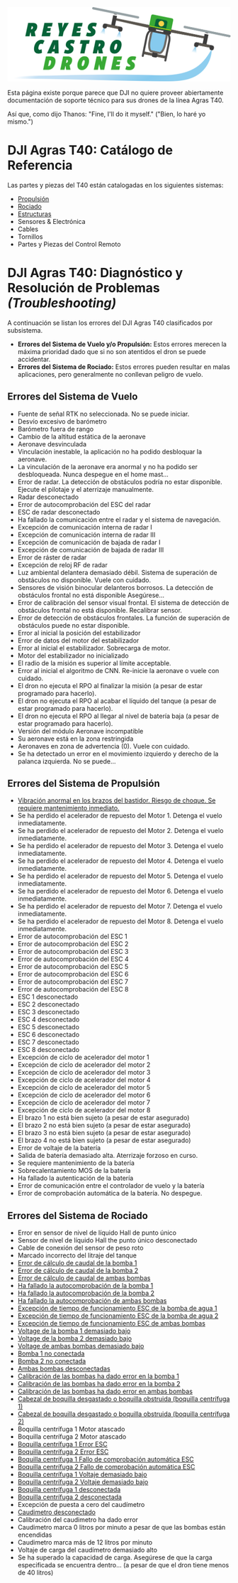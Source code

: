 ![Reyes Castro Drones](./Reyes-Castro-Drones_LOGO.png "Reyes Castro Drones")

Esta página existe porque parece que DJI no quiere proveer abiertamente documentación de soporte técnico para sus drones de la línea Agras T40. 

Así que, como dijo Thanos: "Fine, I'll do it myself." ("Bien, lo haré yo mismo.")

# DJI Agras T40: Catálogo de Referencia

Las partes y piezas del T40 están catalogadas en los siguientes sistemas:
* [Propulsión](./catalogo/AA_propulsion.md)
* [Rociado](./catalogo/AA_rociado.md)
* [Estructuras](./catalogo/AA_estructuras.md)
* Sensores & Electrónica
* Cables
* Tornillos
* Partes y Piezas del Control Remoto

# DJI Agras T40: Diagnóstico y Resolución de Problemas _(Troubleshooting)_

A continuación se listan los errores del DJI Agras T40 clasificados por subsistema. 
* **Errores del Sistema de Vuelo y/o Propulsión:** Estos errores merecen la máxima prioridad dado que si no son atentidos el dron se puede accidentar.
* **Errores del Sistema de Rociado:** Estos errores pueden resultar en malas aplicaciones, pero generalmente no conllevan peligro de vuelo.

## Errores del Sistema de Vuelo
* Fuente de señal RTK no seleccionada. No se puede iniciar.
* Desvío excesivo de barómetro
* Barómetro fuera de rango
* Cambio de la altitud estática de la aeronave
* Aeronave desvinculada
* Vinculación inestable, la aplicación no ha podido desbloquar la aeronave.
* La vinculación de la aeronave era anormal y no ha podido ser desbloqueada. Nunca despegue en el home mast...
* Error de radar. La detección de obstáculos podría no estar disponible. Ejecute el pilotaje y el aterrizaje manualmente.
* Radar desconectado
* Error de autocomprobación del ESC del radar
* ESC de radar desconectado
* Ha fallado la comunicación entre el radar y el sistema de navegación.
* Excepción de comunicación interna de radar I
* Excepción de comunicación interna de radar III
* Excepción de comunicación de bajada de radar I
* Excepción de comunicación de bajada de radar III
* Error de ráster de radar
* Excepción de reloj RF de radar
* Luz ambiental delantera demasiado débil. Sistema de superación de obstáculos no disponible. Vuele con cuidado.
* Sensores de visión binocular delanteros borrosos. La detección de obstáculos frontal no está disponible Asegúrese...
* Error de calibración del sensor visual frontal. El sistema de detección de obstáculos frontal no está disponible. Recalibrar sensor.
* Error de detección de obstáculos frontales. La función de superación de obstáculos puede no estar disponible.
* Error al inicial la posición del estabilizador
* Error de datos del motor del estabilizador
* Error al inicial el estabilizador. Sobrecarga de motor.
* Motor del estabilizador no inicializado
* El radio de la misión es superior al límite acceptable.
* Error al inicial el algoritmo de CNN. Re-inicie la aeronave o vuele con cuidado.
* El dron no ejecuta el RPO al finalizar la misión (a pesar de estar programado para hacerlo).
* El dron no ejecuta el RPO al acabar el líquido del tanque (a pesar de estar programado para hacerlo).
* El dron no ejecuta el RPO al llegar al nivel de batería baja (a pesar de estar programado para hacerlo).
* Versión del módulo Aeronave incompatible
* Su aeronave está en la zona restringida
* Aeronaves en zona de advertencia (0). Vuele con cuidado.
* Se ha detectado un error en el movimiento izquierdo y derecho de la palanca izquierda. No se puede...

## Errores del Sistema de Propulsión
* [Vibración anormal en los brazos del bastidor. Riesgo de choque. Se requiere mantenimiento inmediato.](./propulsion/vibracion-anormal.md)
* Se ha perdido el acelerador de repuesto del Motor 1. Detenga el vuelo inmediatamente.
* Se ha perdido el acelerador de repuesto del Motor 2. Detenga el vuelo inmediatamente.
* Se ha perdido el acelerador de repuesto del Motor 3. Detenga el vuelo inmediatamente.
* Se ha perdido el acelerador de repuesto del Motor 4. Detenga el vuelo inmediatamente.
* Se ha perdido el acelerador de repuesto del Motor 5. Detenga el vuelo inmediatamente.
* Se ha perdido el acelerador de repuesto del Motor 6. Detenga el vuelo inmediatamente.
* Se ha perdido el acelerador de repuesto del Motor 7. Detenga el vuelo inmediatamente.
* Se ha perdido el acelerador de repuesto del Motor 8. Detenga el vuelo inmediatamente.
* Error de autocomprobación del ESC 1
* Error de autocomprobación del ESC 2
* Error de autocomprobación del ESC 3
* Error de autocomprobación del ESC 4
* Error de autocomprobación del ESC 5
* Error de autocomprobación del ESC 6
* Error de autocomprobación del ESC 7
* Error de autocomprobación del ESC 8
* ESC 1 desconectado
* ESC 2 desconectado
* ESC 3 desconectado
* ESC 4 desconectado
* ESC 5 desconectado
* ESC 6 desconectado
* ESC 7 desconectado
* ESC 8 desconectado
* Excepción de ciclo de acelerador del motor 1
* Excepción de ciclo de acelerador del motor 2
* Excepción de ciclo de acelerador del motor 3
* Excepción de ciclo de acelerador del motor 4
* Excepción de ciclo de acelerador del motor 5
* Excepción de ciclo de acelerador del motor 6
* Excepción de ciclo de acelerador del motor 7
* Excepción de ciclo de acelerador del motor 8
* El brazo 1 no está bien sujeto (a pesar de estar asegurado)
* El brazo 2 no está bien sujeto (a pesar de estar asegurado)
* El brazo 3 no está bien sujeto (a pesar de estar asegurado)
* El brazo 4 no está bien sujeto (a pesar de estar asegurado)
* Error de voltaje de la batería
* Salida de batería demasiado alta. Aterrizaje forzoso en curso.
* Se requiere mantenimiento de la batería
* Sobrecalentamiento MOS de la batería
* Ha fallado la autenticación de la batería
* Error de comunicación entre el controlador de vuelo y la batería
* Error de comprobación automática de la batería. No despegue.

## Errores del Sistema de Rociado
* Error en sensor de nivel de líquido Hall de punto único
* Sensor de nivel de líquido Hall the punto único desconectado
* Cable de conexión del sensor de peso roto
* Marcado incorrecto del litraje del tanque
* [Error de cálculo de caudal de la bomba 1](./rociado/diagnostico-problemas-bombas.md)
* [Error de cálculo de caudal de la bomba 2](./rociado/diagnostico-problemas-bombas.md)
* [Error de cálculo de caudal de ambas bombas](./rociado/diagnostico-problemas-bombas.md)
* [Ha fallado la autocomprobación de la bomba 1](./rociado/diagnostico-problemas-bombas.md)
* [Ha fallado la autocomprobación de la bomba 2](./rociado/diagnostico-problemas-bombas.md)
* [Ha fallado la autocomprobación de ambas bombas](./rociado/diagnostico-problemas-bombas.md)
* [Excepción de tiempo de funcionamiento ESC de la bomba de agua 1](./rociado/diagnostico-problemas-bombas.md)
* [Excepción de tiempo de funcionamiento ESC de la bomba de agua 2](./rociado/diagnostico-problemas-bombas.md)
* [Excepción de tiempo de funcionamiento ESC de ambas bombas](./rociado/diagnostico-problemas-bombas.md)
* [Voltage de la bomba 1 demasiado bajo](./rociado/diagnostico-problemas-bombas.md)
* [Voltage de la bomba 2 demasiado bajo](./rociado/diagnostico-problemas-bombas.md)
* [Voltage de ambas bombas demasiado bajo](./rociado/diagnostico-problemas-bombas.md)
* [Bomba 1 no conectada](./rociado/diagnostico-problemas-bombas.md)
* [Bomba 2 no conectada](./rociado/diagnostico-problemas-bombas.md)
* [Ambas bombas desconectadas](./rociado/diagnostico-problemas-bombas.md)
* [Calibración de las bombas ha dado error en la bomba 1](./rociado/diagnostico-problemas-bombas.md)
* [Calibración de las bombas ha dado error en la bomba 2](./rociado/diagnostico-problemas-bombas.md)
* [Calibración de las bombas ha dado error en ambas bombas](./rociado/diagnostico-problemas-bombas.md)
* [Cabezal de boquilla desgastado o boquilla obstruida (boquilla centrífuga 1)](./rociado/cabezal-boquilla-desgastado.md)
* [Cabezal de boquilla desgastado o boquilla obstruida (boquilla centrífuga 2)](./rociado/cabezal-boquilla-desgastado.md)
* Boquilla centrífuga 1 Motor atascado
* Boquilla centrífuga 2 Motor atascado
* [Boquilla centrífuga 1 Error ESC](./rociado/diagnostico-problemas-boquillas.md)
* [Boquilla centrífuga 2 Error ESC](./rociado/diagnostico-problemas-boquillas.md)
* [Boquilla centrífuga 1 Fallo de comprobación automática ESC](./rociado/diagnostico-problemas-boquillas.md)
* [Boquilla centrífuga 2 Fallo de comprobación automática ESC](./rociado/diagnostico-problemas-boquillas.md)
* [Boquilla centrífuga 1 Voltaje demasiado bajo](./rociado/diagnostico-problemas-boquillas.md)
* [Boquilla centrífuga 2 Voltaje demasiado bajo](./rociado/diagnostico-problemas-boquillas.md)
* [Boquilla centrífuga 1 desconectada](./rociado/diagnostico-problemas-boquillas.md)
* [Boquilla centrífuga 2 desconectada](./rociado/diagnostico-problemas-boquillas.md)
* Excepción de puesta a cero del caudímetro
* [Caudimetro desconectado](./rociado/caudimetro-desconectado.md)
* Calibración del caudimetro ha dado error
* Caudimetro marca 0 litros por minuto a pesar de que las bombas están encendidas
* Caudimetro marca más de 12 litros por minuto
* Voltaje de carga del caudímetro demasiado alto
* Se ha superado la capacidad de carga. Asegúrese de que la carga especificada se encuentra dentro... (a pesar de que el dron tiene menos de 40 litros)
